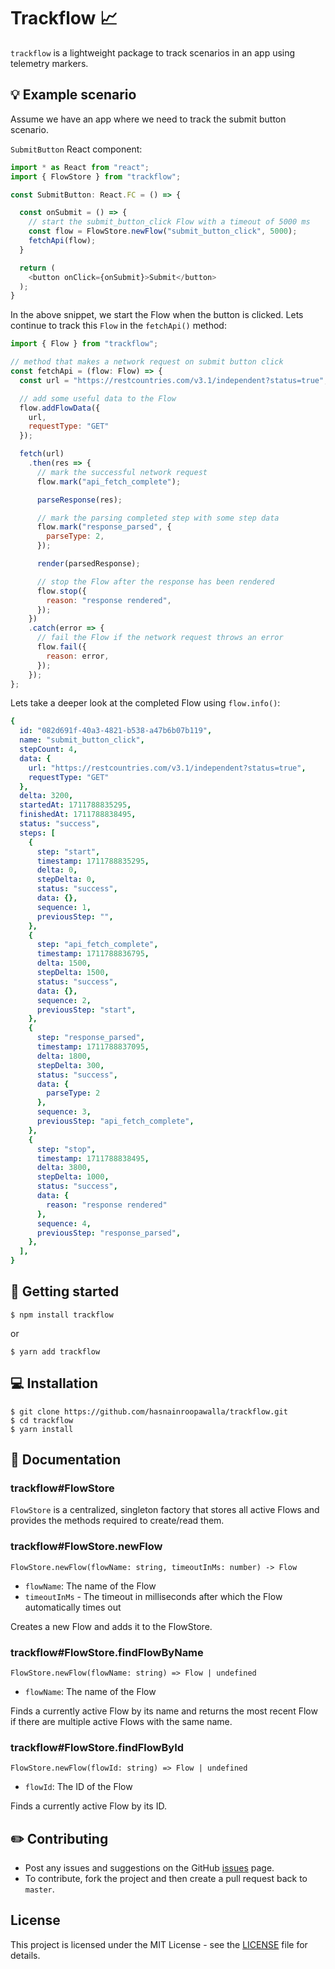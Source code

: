 # Trackflow 📈

`trackflow` is a lightweight package to track scenarios in an app using telemetry markers.

## 💡 Example scenario

Assume we have an app where we need to track the submit button scenario.

`SubmitButton` React component:

```javascript
import * as React from "react";
import { FlowStore } from "trackflow";

const SubmitButton: React.FC = () => {

  const onSubmit = () => {
    // start the submit_button_click Flow with a timeout of 5000 ms
    const flow = FlowStore.newFlow("submit_button_click", 5000);
    fetchApi(flow);
  } 

  return (
    <button onClick={onSubmit}>Submit</button>
  );
}
```

In the above snippet, we start the Flow when the button is clicked. Lets continue to track this `Flow` in the `fetchApi()` method:

```javascript
import { Flow } from "trackflow";

// method that makes a network request on submit button click
const fetchApi = (flow: Flow) => {
  const url = "https://restcountries.com/v3.1/independent?status=true";

  // add some useful data to the Flow
  flow.addFlowData({
    url,
    requestType: "GET"
  });

  fetch(url)
    .then(res => {
      // mark the successful network request
      flow.mark("api_fetch_complete");

      parseResponse(res);

      // mark the parsing completed step with some step data
      flow.mark("response_parsed", {
        parseType: 2,
      });

      render(parsedResponse);

      // stop the Flow after the response has been rendered
      flow.stop({
        reason: "response rendered",
      });
    })
    .catch(error => {
      // fail the Flow if the network request throws an error
      flow.fail({
        reason: error,
      });
    });
};
```

Lets take a deeper look at the completed Flow using `flow.info()`:
```yaml
{
  id: "082d691f-40a3-4821-b538-a47b6b07b119",
  name: "submit_button_click",
  stepCount: 4,
  data: {
    url: "https://restcountries.com/v3.1/independent?status=true",
    requestType: "GET"
  },
  delta: 3200,
  startedAt: 1711788835295,
  finishedAt: 1711788838495,
  status: "success",
  steps: [
    {
      step: "start",
      timestamp: 1711788835295,
      delta: 0,
      stepDelta: 0,
      status: "success",
      data: {},
      sequence: 1,
      previousStep: "",
    },
    {
      step: "api_fetch_complete",
      timestamp: 1711788836795,
      delta: 1500,
      stepDelta: 1500,
      status: "success",
      data: {},
      sequence: 2,
      previousStep: "start",
    },
    {
      step: "response_parsed",
      timestamp: 1711788837095,
      delta: 1800,
      stepDelta: 300,
      status: "success",
      data: {
        parseType: 2
      },
      sequence: 3,
      previousStep: "api_fetch_complete",
    },
    {
      step: "stop",
      timestamp: 1711788838495,
      delta: 3800,
      stepDelta: 1000,
      status: "success",
      data: {
        reason: "response rendered"
      },
      sequence: 4,
      previousStep: "response_parsed",
    },
  ],
}
```

## 🏁 Getting started
```
$ npm install trackflow
```
or
```
$ yarn add trackflow
```

## 💻 Installation
```
$ git clone https://github.com/hasnainroopawalla/trackflow.git
$ cd trackflow
$ yarn install
```

## 📄 Documentation
### trackflow#FlowStore

`FlowStore` is a centralized, singleton factory that stores all active Flows and provides the methods required to create/read them.

### trackflow#FlowStore.newFlow
`FlowStore.newFlow(flowName: string, timeoutInMs: number) -> Flow`

- `flowName`: The name of the Flow
- `timeoutInMs` - The timeout in milliseconds after which the Flow automatically times out

Creates a new Flow and adds it to the FlowStore.

### trackflow#FlowStore.findFlowByName
`FlowStore.newFlow(flowName: string) => Flow | undefined`

- `flowName`: The name of the Flow

Finds a currently active Flow by its name and returns the most recent Flow if there are multiple active Flows with the same name.

### trackflow#FlowStore.findFlowById
`FlowStore.newFlow(flowId: string) => Flow | undefined`

- `flowId`: The ID of the Flow

Finds a currently active Flow by its ID.

## ✏️ Contributing
- Post any issues and suggestions on the GitHub [issues](https://github.com/hasnainroopawalla/trackflow/issues) page.
- To contribute, fork the project and then create a pull request back to `master`.


## License
This project is licensed under the MIT License - see the [LICENSE](https://github.com/hasnainroopawalla/trackflow/blob/f11b8a6d1ebc81dd9855b09f36d4d896262631c5/LICENSE) file for details.